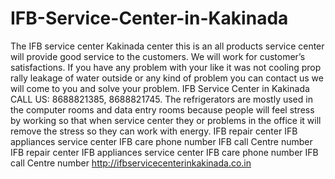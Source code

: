 # IFB-Service-Center-in-Kakinada
 The IFB service center Kakinada center this is an all products service center will provide good service to the customers. We will work for customer’s satisfactions. If you have any problem with your like it was not cooling prop rally leakage of water outside or any kind of problem you can contact us we will come to you and solve your problem.  IFB Service Center in Kakinada CALL US: 8688821385, 8688821745.  The refrigerators are mostly used in the computer rooms and data entry rooms because people will feel stress by working so that when service center  they or problems in the office it will remove the stress so they can work with energy. IFB repair center IFB appliances service center   IFB care phone number IFB call Centre number IFB repair center IFB appliances service center   IFB care phone number IFB call Centre number    http://ifbservicecenterinkakinada.co.in
